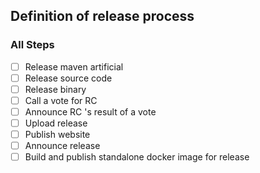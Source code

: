 ## Definition of release process


### All Steps
- [ ] Release maven artificial
- [ ] Release source code
- [ ] Release binary
- [ ] Call a vote for RC
- [ ] Announce RC 's result of a vote
- [ ] Upload release
- [ ] Publish website
- [ ] Announce release
- [ ] Build and publish standalone docker image for release